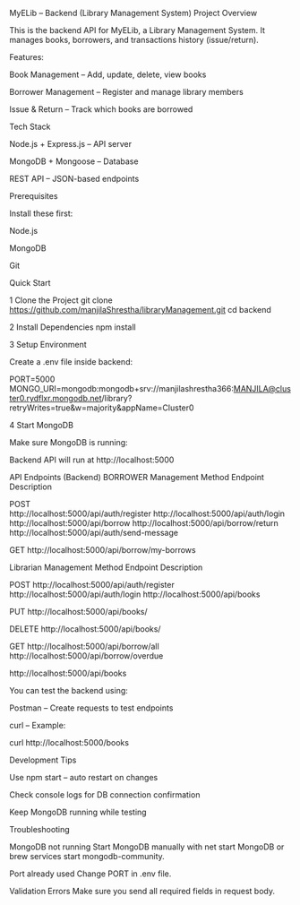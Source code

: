 MyELib – Backend (Library Management System)
Project Overview

This is the backend API for MyELib, a Library Management System.
It manages books, borrowers, and transactions history (issue/return).

Features:

Book Management – Add, update, delete, view books

Borrower Management – Register and manage library members

Issue & Return – Track which books are borrowed


Tech Stack

Node.js + Express.js – API server

MongoDB + Mongoose – Database

REST API – JSON-based endpoints

Prerequisites

Install these first:

Node.js

MongoDB

Git

Quick Start

1️ Clone the Project
git clone https://github.com/manjilaShrestha/libraryManagement.git
cd backend

2 Install Dependencies
npm install

3️ Setup Environment

Create a .env file inside backend:

PORT=5000
MONGO_URI=mongodb:mongodb+srv://manjilashrestha366:MANJILA@cluster0.rydflxr.mongodb.net/library?retryWrites=true&w=majority&appName=Cluster0

4️ Start MongoDB

Make sure MongoDB is running:




Backend API will run at http://localhost:5000

 API Endpoints (Backend)
BORROWER Management
Method	Endpoint	Description

POST	
http://localhost:5000/api/auth/register
http://localhost:5000/api/auth/login
http://localhost:5000/api/borrow
http://localhost:5000/api/borrow/return
http://localhost:5000/api/auth/send-message

GET	
http://localhost:5000/api/borrow/my-borrows


Librarian Management
Method	Endpoint	Description



POST
http://localhost:5000/api/auth/register
http://localhost:5000/api/auth/login
http://localhost:5000/api/books

PUT
http://localhost:5000/api/books/<BOOKID>

DELETE
http://localhost:5000/api/books/<BOOKID>

GET
http://localhost:5000/api/borrow/all
http://localhost:5000/api/borrow/overdue

http://localhost:5000/api/books


You can test the backend using:

Postman – Create requests to test endpoints

curl – Example:

curl http://localhost:5000/books



 Development Tips

Use npm start – auto restart on changes

Check console logs for DB connection confirmation

Keep MongoDB running while testing

Troubleshooting

MongoDB not running
Start MongoDB manually with net start MongoDB or brew services start mongodb-community.

Port already used
Change PORT in .env file.

Validation Errors
Make sure you send all required fields in request body.


